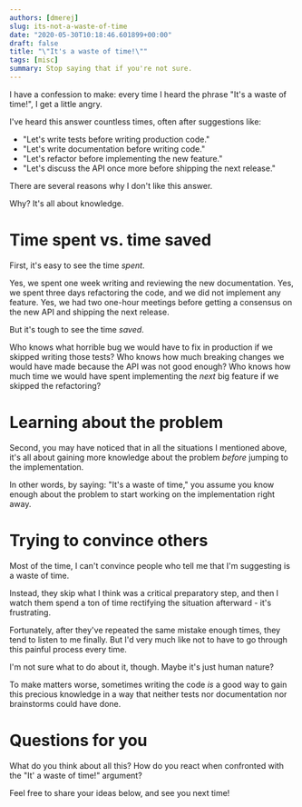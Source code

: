 ```yaml
---
authors: [dmerej]
slug: its-not-a-waste-of-time
date: "2020-05-30T10:18:46.601899+00:00"
draft: false
title: "\"It's a waste of time!\""
tags: [misc]
summary: Stop saying that if you're not sure.
---
```



I have a confession to make: every time I heard the phrase "It's a waste of time!", I get a little angry.

I've heard this answer countless times, often after suggestions like:

* "Let's write tests before writing production code."
* "Let's write documentation before writing code."
* "Let's refactor before implementing the new feature."
* "Let's discuss the API once more before shipping the next release."

There are several reasons why I don't like this answer.

Why? It's all about knowledge.

# Time spent vs. time saved

First, it's easy to see the time _spent_.

Yes, we spent one week writing and reviewing the new documentation. Yes, we spent three days refactoring the code, and we did not implement any feature. Yes, we had two one-hour meetings before getting a consensus on the new API and shipping the next release.

But it's tough to see the time _saved_.

Who knows what horrible bug we would have to fix in production if we skipped writing those tests? Who knows how much breaking changes we would have made because the API was not good enough? Who knows how much time we would have spent implementing the *next* big feature if we skipped the refactoring?

# Learning about the problem

Second, you may have noticed that in all the situations I mentioned above, it's all about gaining more knowledge about the problem _before_ jumping to the implementation.

In other words, by saying: "It's a waste of time," you assume you know enough about the problem to start working on the implementation right away.

# Trying to convince others

Most of the time, I can't convince people who tell me that I'm suggesting  is a waste of time.

Instead, they skip what I think was a critical preparatory step, and then I watch them spend a ton of time rectifying the situation afterward - it's frustrating.


Fortunately, after they've repeated the same mistake enough times, they tend to listen to me finally. But I'd very much like not to have to go through this painful process every time.

I'm not sure what to do about it, though. Maybe it's just human nature?

To make matters worse, sometimes writing the code *is* a good way to gain this precious knowledge in a way that neither tests nor documentation nor brainstorms could have done.

# Questions for you

What do you think about all this? How do you react when confronted with the "It' a waste of time!" argument?

Feel free to share your ideas below, and see you next time!
